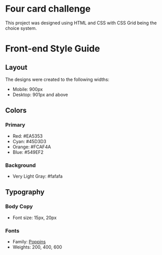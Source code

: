 # Four card challenge
 
This project was designed using HTML and CSS with CSS Grid being the choice system.

# Front-end Style Guide

## Layout

The designs were created to the following widths:

- Mobile: 900px
- Desktop: 901px and above

## Colors

### Primary

- Red: #EA5353
- Cyan: #45D3D3
- Orange: #FCAF4A
- Blue: #549EF2

### Background

- Very Light Gray: #fafafa

## Typography

### Body Copy

- Font size: 15px, 20px

### Fonts

- Family: [Poppins](https://fonts.google.com/specimen/Poppins)
- Weights: 200, 400, 600

